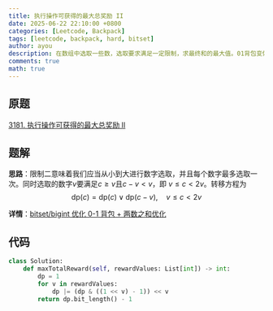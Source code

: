 ```yaml
---
title: 执行操作可获得的最大总奖励 II
date: 2025-06-22 22:10:00 +0800
categories: [Leetcode, Backpack]
tags: [leetcode, backpack, hard, bitset]
author: ayou
description: 在数组中选取一些数，选取要求满足一定限制，求最终和的最大值。01背包变体 & 位操作优化。
comments: true
math: true
---
```


## 原题
[3181. 执行操作可获得的最大总奖励 II](https://leetcode.cn/problems/maximum-total-reward-using-operations-ii/description/)

## 题解
**思路**：限制二意味着我们应当从小到大进行数字选取，并且每个数字最多选取一次。同时选取的数字$v$要满足$c\ge v$且$c-v<v$，即 $v\le c< 2v$。转移方程为
$$
\text{dp}(c) = \text{dp}(c) \lor \text{dp}(c-v), \quad v\le c< 2v
$$

**详情**：[bitset/bigint 优化 0-1 背包 + 两数之和优化](https://leetcode.cn/problems/maximum-total-reward-using-operations-ii/solutions/2805413/bitset-you-hua-0-1-bei-bao-by-endlessche-m1xn)

## 代码
```python
class Solution:
    def maxTotalReward(self, rewardValues: List[int]) -> int:
        dp = 1
        for v in rewardValues:
            dp |= (dp & ((1 << v) - 1)) << v
        return dp.bit_length() - 1
```
